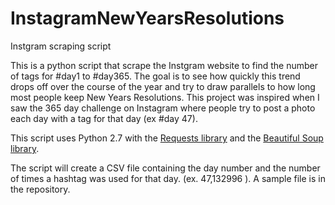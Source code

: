 # InstagramNewYearsResolutions
Instgram scraping script

This is a python script that scrape the Instgram website to find the number of tags for #day1 to #day365. The goal is 
to see how quickly this trend drops off over the course of the year and try to draw parallels to how long most people 
keep New Years Resolutions. This project was inspired when I saw the 365 day challenge on Instagram where people try to 
post a photo each day with a tag for that day (ex #day 47). 

This script uses Python 2.7 with the <a href="http://docs.python-requests.org/en/master/">Requests library</a> and the 
<a href="https://www.crummy.com/software/BeautifulSoup/">Beautiful Soup library</a>.

The script will create a CSV file containing the day number and the number of times a hashtag was used for that day.
(ex. 47,132996 ). A sample file is in the repository.
